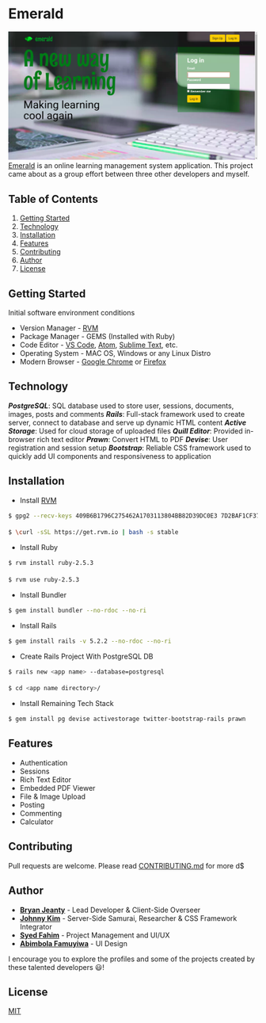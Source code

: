 # Emerald

![ea_img](./public/images/emerald_app_IMG_V01.png)
[Emerald](https://emerald-app.herokuapp.com/) is an online learning management system application. This project came about as a group effort between three other developers and myself.

## Table of Contents

1. [Getting Started](#getting-started)
2. [Technology](#technology)
3. [Installation](#installation)
4. [Features](#features)
5. [Contributing](#contributing)
6. [Author](#author)
7. [License](#license)

## Getting Started

Initial software environment conditions

* Version Manager - [RVM](https://rvm.io)
* Package Manager - GEMS (Installed with Ruby)
* Code Editor - [VS Code](https://code.visualstudio.com/), [Atom](https://atom.io/), [Sublime Text](https://www.sublimetext.com/), etc.
* Operating System - MAC OS, Windows or any Linux Distro
* Modern Browser - [Google Chrome](https://www.google.com/chrome/) or [Firefox](https://www.mozilla.org/en-US/firefox/new/)

## Technology

**_PostgreSQL_**: SQL database used to store user, sessions, documents, images, posts and comments 
**_Rails_**: Full-stack framework used to create server, connect to database and serve up dynamic HTML content
**_Active Storage_**: Used for cloud storage of uploaded files
**_Quill Editor_**: Provided in-browser rich text editor
**_Prawn_**: Convert HTML to PDF
**_Devise_**: User registration and session setup
**_Bootstrap_**: Reliable CSS framework used to quickly add UI components and responsiveness to application

## Installation

* Install [RVM](https://rvm.io)

```bash
$ gpg2 --recv-keys 409B6B1796C275462A1703113804BB82D39DC0E3 7D2BAF1CF37B13E2069D6956105BD0E739499BDB

$ \curl -sSL https://get.rvm.io | bash -s stable
```

* Install Ruby

```bash
$ rvm install ruby-2.5.3

$ rvm use ruby-2.5.3
```

* Install Bundler

```bash
$ gem install bundler --no-rdoc --no-ri
```

* Install Rails

```bash
$ gem install rails -v 5.2.2 --no-rdoc --no-ri
```

* Create Rails Project With PostgreSQL DB

```bash
$ rails new <app name> --database=postgresql

$ cd <app name directory>/
```

* Install Remaining Tech Stack

```bash
$ gem install pg devise activestorage twitter-bootstrap-rails prawn
```

## Features

* Authentication
* Sessions
* Rich Text Editor
* Embedded PDF Viewer
* File & Image Upload
* Posting
* Commenting
* Calculator

## Contributing

Pull requests are welcome. Please read [CONTRIBUTING.md](https://github.com/bryanjeanty/emerald-jabs/blob/master/CONTRIBUTING.md) for more d$

## Author

* **[Bryan Jeanty](https://github.com/bryanjeanty)** - Lead Developer & Client-Side Overseer
* **[Johnny Kim](https://github.com/johnnyk1m)** - Server-Side Samurai, Researcher & CSS Framework Integrator 
* **[Syed Fahim](https://github.com/sfahim)** - Project Management and UI/UX
* **[Abimbola Famuyiwa](https://github.com/bolamuyis)** - UI Design

I encourage you to explore the profiles and some of the projects created by these talented developers 😃!

## License

[MIT](https://github.com/bryanjeanty/emerald-jabs/blob/master/LICENSE.md)
